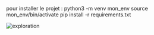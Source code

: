 pour installer le projet :
python3 -m venv mon_env
source mon_env/bin/activate
pip install -r requirements.txt


![exploration](https://github.com/user-attachments/assets/987cda39-5a44-4352-b2e7-96985eac64bf)
